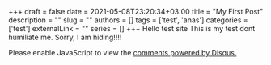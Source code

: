 +++ 
draft = false
date = 2021-05-08T23:20:34+03:00
title = "My First Post"
description = ""
slug = ""
authors = []
tags = ['test', 'anas']
categories = ['test']
externalLink = ""
series = []
+++
Hello test site 
This is my test dont humiliate me. Sorry, I am hiding!!!!

<div id="disqus_thread"></div>
<script>
    /**
    *  RECOMMENDED CONFIGURATION VARIABLES: EDIT AND UNCOMMENT THE SECTION BELOW TO INSERT DYNAMIC VALUES FROM YOUR PLATFORM OR CMS.
    *  LEARN WHY DEFINING THESE VARIABLES IS IMPORTANT: https://disqus.com/admin/universalcode/#configuration-variables    */
    
    var disqus_config = function () {
    this.page.url = 'anasbasheer.tech/posts/my-first-post/';  // Replace PAGE_URL with your page's canonical URL variable
    this.page.identifier = '-'; // Replace PAGE_IDENTIFIER with your page's unique identifier variable
    };
    
    (function() { // DON'T EDIT BELOW THIS LINE
    var d = document, s = d.createElement('script');
    s.src = 'https://anasbasheer-tech.disqus.com/embed.js';
    s.setAttribute('data-timestamp', +new Date());
    (d.head || d.body).appendChild(s);
    })();
</script>
<noscript>Please enable JavaScript to view the <a href="https://disqus.com/?ref_noscript">comments powered by Disqus.</a></noscript>

